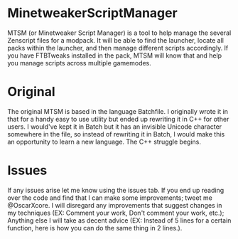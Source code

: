 # MinetweakerScriptManager
MTSM (or Minetweaker Script Manager) is a tool to help manage the several Zenscript files for a modpack.
It will be able to find the launcher, locate all packs within the launcher, and then manage different scripts accordingly.
If you have FTBTweaks installed in the pack, MTSM will know that and help you manage scripts across multiple gamemodes.

# Original
The original MTSM is based in the language Batchfile.
I originally wrote it in that for a handy easy to use utility but ended up rewriting it in C++ for other users.
I would've kept it in Batch but it has an invisible Unicode character somewhere in the file, so instead of rewriting it in Batch, I would make this an opportunity to learn a new language.
The C++ struggle begins.

# Issues
If any issues arise let me know using the issues tab.
If you end up reading over the code and find that I can make some improvements; tweet me @OscarXcore.
I will disregard any improvements that suggest changes in my techniques (EX: Comment your work, Don't comment your work, etc.); Anything else I will take as decent advice (EX: Instead of 5 lines for a certain function, here is how you can do the same thing in 2 lines.).
